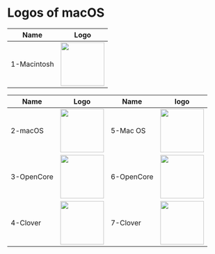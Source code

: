 # Logos of macOS
Name|Logo|
--|--
1-Macintosh|<img src="https://user-images.githubusercontent.com/69227436/236679091-7f868542-5b9c-4ce0-8b92-3ca42274c9ca.png" width="100px">

Name|Logo|Name|logo
--|--|--|--
2-macOS|<img src="https://user-images.githubusercontent.com/69227436/236679092-e26b7792-2e2c-4f6e-8248-21ec23122829.png" width="100px">|5-Mac OS|<img src="https://user-images.githubusercontent.com/69227436/236679097-bc192c7d-1d40-40b4-8306-ba2221a87a3d.png" width="100px">
3-OpenCore|<img src="https://user-images.githubusercontent.com/69227436/236679094-2bce5960-11a8-4495-a7cf-148afafbdd03.png" width="100px">|6-OpenCore|<img src="https://user-images.githubusercontent.com/69227436/236679099-1c327f9e-a1ed-4ce4-85e5-49b8cf09a47c.png" width="100px">
4-Clover|<img src="https://user-images.githubusercontent.com/69227436/236679096-dde37d70-b774-410e-acd2-f3be85096291.png" width="100px">|7-Clover|<img src="https://user-images.githubusercontent.com/69227436/236679102-bfceccca-301c-4bde-9050-1b5eeda2f207.png" width="100px">
